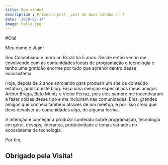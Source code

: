 ```yaml
---
title: Bem-vindo!
description : Primeiro post, post de boas vindas :) !
date: '2019-02-14'
image: hello.jpg
---
```


#Olá!

Meu nome é Juan!  

Sou Colombiano e moro no Brazil há 5 anos. Desde então venho me envolvendo com as comunidades locais de programação e tecnologia e tenho uma gratidão enorme por tudo que aprendi dentro desse ecossistema.  

Hoje, depois de 2 anos enrolando para produzir um site de conteúdo estático, publico este blog. Faço uma menção especial aos meus amigos Arthur Braga, Beto Muniz e Victor Ferraz, pois eles sempre me incentivaram a fazer coisas desse tipo e me incluiram nas comunidades. Eles, grandes amigos que conheci também através de um meetup, e por isso creio que devo devolver às comunidades algo, de alguma forma.  

A intenção é começar a produzir conteúdo sobre programação, tecnologia em geral, devops, liderança, produtividade e temas variados no ecossistema de tecnologia.  

Por fim,  

## Obrigado pela Visita!